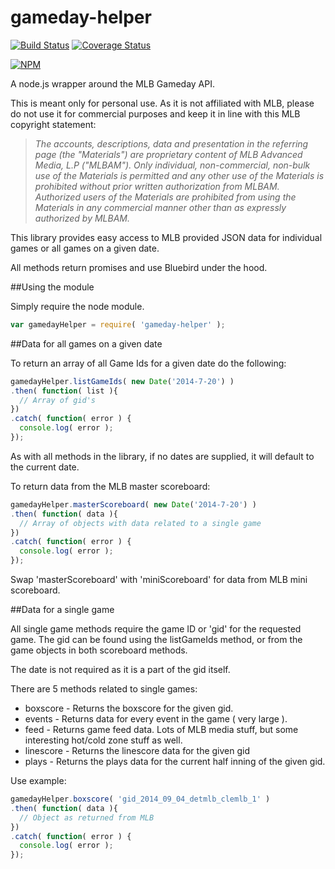 gameday-helper
==============
[![Build Status](https://travis-ci.org/MSchip/gameday-helper.svg?branch=master)](https://travis-ci.org/MSchip/gameday-helper)
[![Coverage Status](https://coveralls.io/repos/MSchip/gameday-helper/badge.png?branch=master)](https://coveralls.io/r/MSchip/gameday-helper?branch=master)

[![NPM](https://nodei.co/npm/gameday-helper.png?compact=true)](https://nodei.co/npm/gameday-helper/)

A node.js wrapper around the MLB Gameday API.

This is meant only for personal use.  As it is not affiliated with MLB, please do not use it for commercial purposes and keep it in line with this MLB copyright statement:

>*The accounts, descriptions, data and presentation in the referring page (the "Materials") are proprietary content of MLB Advanced Media, L.P ("MLBAM"). Only individual, non-commercial, non-bulk use of the Materials is permitted and any other use of the Materials is prohibited without prior written authorization from MLBAM. Authorized users of the Materials are prohibited from using the Materials in any commercial manner other than as expressly authorized by MLBAM.*

This library provides easy access to MLB provided JSON data for individual games or all games on a given date.

All methods return promises and use Bluebird under the hood.

##Using the module

Simply require the node module.

```js
var gamedayHelper = require( 'gameday-helper' );
```

##Data for all games on a given date

To return an array of all Game Ids for a given date do the following:

```js
gamedayHelper.listGameIds( new Date('2014-7-20') )
.then( function( list ){
  // Array of gid's
})
.catch( function( error ) {
  console.log( error );
});
```
As with all methods in the library, if no dates are supplied, it will default to the current date.

To return data from the MLB master scoreboard:

```js
gamedayHelper.masterScoreboard( new Date('2014-7-20') )
.then( function( data ){
  // Array of objects with data related to a single game
})
.catch( function( error ) {
  console.log( error );
});
```

Swap 'masterScoreboard' with 'miniScoreboard' for data from MLB mini scoreboard.

##Data for a single game

All single game methods require the game ID or 'gid' for the requested game.  The gid can be found using the listGameIds method, or from the game objects in both scoreboard methods.

The date is not required as it is a part of the gid itself.

There are 5 methods related to single games:
- boxscore - Returns the boxscore for the given gid.
- events - Returns data for every event in the game ( very large ).
- feed - Returns game feed data.  Lots of MLB media stuff, but some interesting hot/cold zone stuff as well.
- linescore  - Returns the linescore data for the given gid
- plays - Returns the plays data for the current half inning of the given gid.

Use example:

```js
gamedayHelper.boxscore( 'gid_2014_09_04_detmlb_clemlb_1' )
.then( function( data ){
  // Object as returned from MLB
})
.catch( function( error ) {
  console.log( error );
});
```

